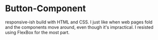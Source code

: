 # Button-Component
responsive-ish build with HTML and CSS. I just like when web pages fold and the components move around, even though it's impractical. I resisted using FlexBox for the most part.
